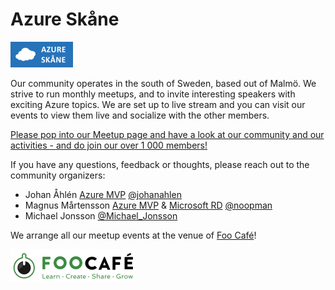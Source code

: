 # Azure Skåne

[![Azure Skåne logo](./azureskane_small.png "Join Azure Skåne here")](https://www.meetup.com/Azure-Skane/)

Our community operates in the south of Sweden, based out of Malmö. We strive to run monthly meetups, and to invite interesting speakers with exciting Azure topics. We are set up to live stream and you can visit our events to view them live and socialize with the other members.

[Please pop into our Meetup page and have a look at our community and our activities - and do join our over 1 000 members!](https://www.meetup.com/Azure-Skane/)

If you have any questions, feedback or thoughts, please reach out to the community organizers:

* Johan Åhlén [Azure MVP](https://mvp.microsoft.com/en-us/PublicProfile/4030646) [@johanahlen](https://twitter.com/johanahlen)
* Magnus Mårtensson [Azure MVP](https://mvp.microsoft.com/en-us/PublicProfile/4038183) & [Microsoft RD](https://rd.microsoft.com/en-us/magnus-martensson) [@noopman](https://twitter.com/noopman)
* Michael Jonsson [@Michael_Jonsson](https://twitter.com/Michael_Jonsson)

We arrange all our meetup events at the venue of [Foo Café](https://foocafe.org/)!

[![Foo Café](./foocafe.png "Foo Café")](https://foocafe.org/)
